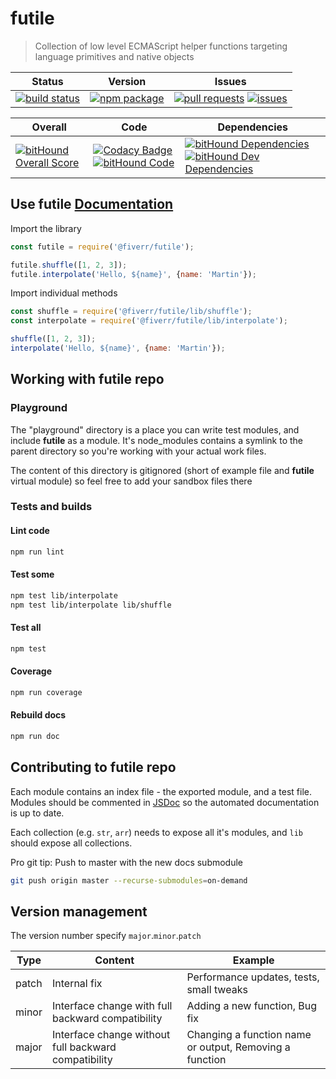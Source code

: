 # futile
> Collection of low level ECMAScript helper functions targeting language primitives and native objects


| Status | Version | Issues |
| ------ | ------- | ------ |
| [![build status](https://circleci.com/gh/fiverr/futile.svg?style=shield)](https://circleci.com/gh/fiverr/futile) | [![npm package](https://badge.fury.io/js/%40fiverr%2Ffutile.svg)](https://www.npmjs.com/package/@fiverr/futile) | [![pull requests](https://img.shields.io/github/issues-pr/fiverr/futile.svg)](https://github.com/fiverr/futile/pulls) [![issues](https://img.shields.io/github/issues/fiverr/futile.svg)](https://github.com/fiverr/futile/issues) |

| Overall | Code | Dependencies |
| ------- | ---- | ------------ |
| [![bitHound Overall Score](https://www.bithound.io/github/fiverr/futile/badges/score.svg)](https://www.bithound.io/github/fiverr/futile) | [![Codacy Badge](https://api.codacy.com/project/badge/Grade/8d8a0b4da74f4b4ba30a356a4e2094e3)](https://www.codacy.com/app/omrilotan/futile) [![bitHound Code](https://www.bithound.io/github/fiverr/futile/badges/code.svg)](https://www.bithound.io/github/fiverr/futile) | [![bitHound Dependencies](https://www.bithound.io/github/fiverr/futile/badges/dependencies.svg)](https://www.bithound.io/github/fiverr/futile/master/dependencies/npm) [![bitHound Dev Dependencies](https://www.bithound.io/github/fiverr/futile/badges/devDependencies.svg)](https://www.bithound.io/github/fiverr/futile/master/dependencies/npm) |

## Use futile [Documentation](https://fiverr.github.io/futile/)

Import the library
```javascript
const futile = require('@fiverr/futile');

futile.shuffle([1, 2, 3]);
futile.interpolate('Hello, ${name}', {name: 'Martin'});
```

Import individual methods
```javascript
const shuffle = require('@fiverr/futile/lib/shuffle');
const interpolate = require('@fiverr/futile/lib/interpolate');

shuffle([1, 2, 3]);
interpolate('Hello, ${name}', {name: 'Martin'});
```

## Working with __futile__ repo

### Playground
The "playground" directory is a place you can write test modules, and include __futile__ as a module.
It's node_modules contains a symlink to the parent directory so you're working with your actual work files.

The content of this directory is gitignored (short of example file and __futile__ virtual module) so feel free to add your sandbox files there

### Tests and builds

#### Lint code
```sh
npm run lint
```

#### Test some
```sh
npm test lib/interpolate
npm test lib/interpolate lib/shuffle
```

#### Test all
```sh
npm test
```

#### Coverage
```sh
npm run coverage
```

#### Rebuild docs
```sh
npm run doc
```
## Contributing to __futile__ repo
Each module contains an index file - the exported module, and a test file.
Modules should be commented in [JSDoc](http://usejsdoc.org/) so the automated documentation is up to date.

Each collection (e.g. `str`, `arr`) needs to expose all it's modules, and `lib` should expose all collections.

Pro git tip: Push to master with the new docs submodule
```sh
git push origin master --recurse-submodules=on-demand
```

## Version management
The version number specify `major`.`minor`.`patch`

Type | Content | Example
---- | ------- | -----------
patch | Internal fix | Performance updates, tests, small tweaks
minor | Interface change with full backward compatibility | Adding a new function, Bug fix
major | Interface change without full backward compatibility | Changing a function name or output, Removing a function
